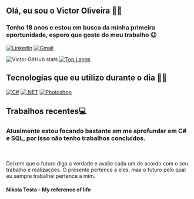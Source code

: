 ## Olá, eu sou o Victor Oliveira 🙋🏻
###  Tenho 18 anos e estou em busca da minha primeira oportunidade, espero que goste do meu trabalho 😉
[![Linkedln](https://img.shields.io/badge/LinkedIn-0077B5?style=for-the-badge&logo=linkedin&logoColor=white)](https://linkedin.com/in/victor23hd)
[![Gmail](https://img.shields.io/badge/Gmail-D14836?style=for-the-badge&logo=gmail&logoColor=white)](xitornet.23@gmail.com)


![Victor GitHub stats](https://github-readme-stats.vercel.app/api?username=Victor23HD&show_icons=true&theme=onedark)
[![Top Langs](https://github-readme-stats.vercel.app/api/top-langs/?username=Victor23HD&langs_count=8)](https://github.com/anuraghazra/github-readme-stats)

## Tecnologias que eu utilizo durante o dia 👨‍💻
[![C#](https://img.shields.io/badge/C%23-239120?style=for-the-badge&logo=c-sharp&logoColor=white)]()
[![.NET](https://img.shields.io/badge/.NET-5C2D91?style=for-the-badge&logo=.net&logoColor=white)]()
[![Photoshop](https://aleen42.github.io/badges/src/photoshop.svg)]()<p>
  
  
  ## Trabalhos recentes💻
  ### Atualmente estou focando bastante em me aprofundar em C# e SQL, por isso não tenho trabalhos concluídos.
  
  <br> <br> 
  Deixem que o futuro diga a verdade e avalie cada um de acordo com o seu trabalho e realizações. O presente pertence a eles, mas o futuro pelo qual eu sempre trabalhei pertence a mim. <br> 
  #### Nikola Testa - My reference of life
